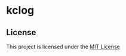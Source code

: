 # kclog

## License

This project is licensed under the [MIT License](https://github.com/Daniel-Tanase/kclog/blob/master/LICENSE)
